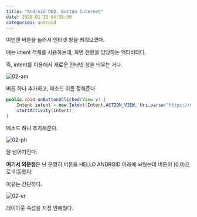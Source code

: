 ```yaml
---
title: "Android 002. Button Internet"
date: 2020-01-13 04:38:00
categories: android
---
```


이번엔 버튼을 눌러서 인터넷 창을 띄워보겠다.

얘는 intent 객체를 사용하는데, 화면 전환을 담당하는 액티비티다.

즉, intent를 이용해서 새로운 인터넷 창을 띄우는 거다.



![02-am](https://user-images.githubusercontent.com/26007107/72224515-bda53280-35be-11ea-8e44-130d63a76ac7.png)

버튼 하나 추가하고, 메소드 이름 정해준다

```java
public void onButton2Clicked(View v) {
    Intent intent = new Intent(Intent.ACTION_VIEW, Uri.parse("https://detegice.github.io/"));
    startActivity(intent);
}
````

메소드 하나 추가해준다.

![02-ph](https://user-images.githubusercontent.com/26007107/72224559-22608d00-35bf-11ea-9226-a783d779a524.png)

잘 넘어가진다.

**여기서 의문점**은 난 분명히 버튼을 HELLO ANDROID 아래에 놔뒀는데 버튼이 (0,0)으로 이동했다.

이유는 간단하다.

![02-er](https://user-images.githubusercontent.com/26007107/72224576-4d4ae100-35bf-11ea-9806-74e3c5abc564.PNG)

레이아웃 속성을 지정 안해줬다.
